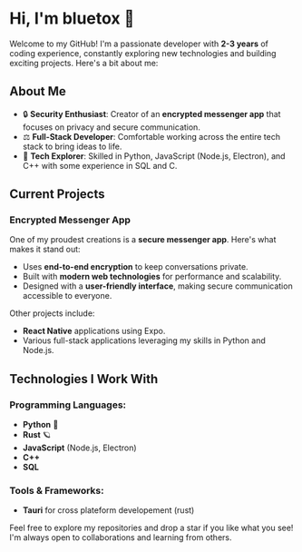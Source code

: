 # Hi, I'm bluetox 👋

Welcome to my GitHub! I'm a passionate developer with **2-3 years** of coding experience, constantly exploring new technologies and building exciting projects. Here's a bit about me:

## About Me
- 🔒 **Security Enthusiast**: Creator of an **encrypted messenger app** that focuses on privacy and secure communication.
- ⚖️ **Full-Stack Developer**: Comfortable working across the entire tech stack to bring ideas to life.
- 🔧 **Tech Explorer**: Skilled in Python, JavaScript (Node.js, Electron), and C++ with some experience in SQL and C.

## Current Projects
### Encrypted Messenger App
One of my proudest creations is a **secure messenger app**. Here's what makes it stand out:
- Uses **end-to-end encryption** to keep conversations private.
- Built with **modern web technologies** for performance and scalability.
- Designed with a **user-friendly interface**, making secure communication accessible to everyone.

Other projects include:
- **React Native** applications using Expo.
- Various full-stack applications leveraging my skills in Python and Node.js.

## Technologies I Work With
### Programming Languages:
- **Python** 💚
- **Rust** 🪐
- **JavaScript** (Node.js, Electron)
- **C++**
- **SQL**

### Tools & Frameworks:
- **Tauri** for cross plateform developement (rust)

Feel free to explore my repositories and drop a star if you like what you see! I'm always open to collaborations and learning from others.

